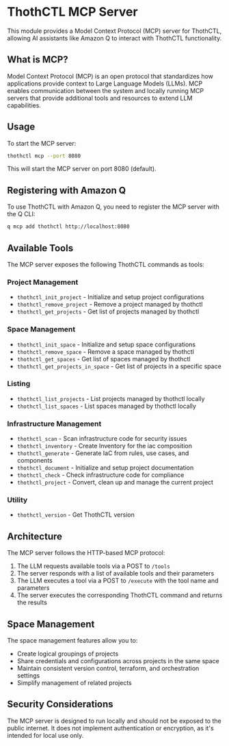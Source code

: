 # ThothCTL MCP Server

This module provides a Model Context Protocol (MCP) server for ThothCTL, allowing AI assistants like Amazon Q to interact with ThothCTL functionality.

## What is MCP?

Model Context Protocol (MCP) is an open protocol that standardizes how applications provide context to Large Language Models (LLMs). MCP enables communication between the system and locally running MCP servers that provide additional tools and resources to extend LLM capabilities.

## Usage

To start the MCP server:

```bash
thothctl mcp --port 8080
```

This will start the MCP server on port 8080 (default).

## Registering with Amazon Q

To use ThothCTL with Amazon Q, you need to register the MCP server with the Q CLI:

```bash
q mcp add thothctl http://localhost:8080
```

## Available Tools

The MCP server exposes the following ThothCTL commands as tools:

### Project Management
- `thothctl_init_project` - Initialize and setup project configurations
- `thothctl_remove_project` - Remove a project managed by thothctl
- `thothctl_get_projects` - Get list of projects managed by thothctl

### Space Management
- `thothctl_init_space` - Initialize and setup space configurations
- `thothctl_remove_space` - Remove a space managed by thothctl
- `thothctl_get_spaces` - Get list of spaces managed by thothctl
- `thothctl_get_projects_in_space` - Get list of projects in a specific space

### Listing
- `thothctl_list_projects` - List projects managed by thothctl locally
- `thothctl_list_spaces` - List spaces managed by thothctl locally

### Infrastructure Management
- `thothctl_scan` - Scan infrastructure code for security issues
- `thothctl_inventory` - Create Inventory for the iac composition
- `thothctl_generate` - Generate IaC from rules, use cases, and components
- `thothctl_document` - Initialize and setup project documentation
- `thothctl_check` - Check infrastructure code for compliance
- `thothctl_project` - Convert, clean up and manage the current project

### Utility
- `thothctl_version` - Get ThothCTL version

## Architecture

The MCP server follows the HTTP-based MCP protocol:

1. The LLM requests available tools via a POST to `/tools`
2. The server responds with a list of available tools and their parameters
3. The LLM executes a tool via a POST to `/execute` with the tool name and parameters
4. The server executes the corresponding ThothCTL command and returns the results

## Space Management

The space management features allow you to:

- Create logical groupings of projects
- Share credentials and configurations across projects in the same space
- Maintain consistent version control, terraform, and orchestration settings
- Simplify management of related projects

## Security Considerations

The MCP server is designed to run locally and should not be exposed to the public internet. It does not implement authentication or encryption, as it's intended for local use only.

